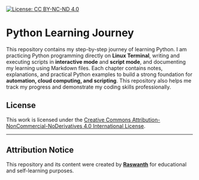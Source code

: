[![License: CC BY-NC-ND 4.0](https://img.shields.io/badge/License-CC%20BY--NC--ND%204.0-lightgrey.svg)](https://creativecommons.org/licenses/by-nc-nd/4.0/)
# Python Learning Journey

This repository contains my step-by-step journey of learning Python. I am practicing Python programming directly on **Linux Terminal**, writing and executing scripts in **interactive mode** and **script mode**, and documenting my learning using Markdown files. Each chapter contains notes, explanations, and practical Python examples to build a strong foundation for **automation, cloud computing, and scripting**. This repository also helps me track my progress and demonstrate my coding skills professionally.

##  License

This work is licensed under the [Creative Commons Attribution-NonCommercial-NoDerivatives 4.0 International License](https://creativecommons.org/licenses/by-nc-nd/4.0/).

---

##  Attribution Notice

This repository and its content were created by **[Raswanth](https://github.com/raswanthx7)** for educational and self-learning purposes.
